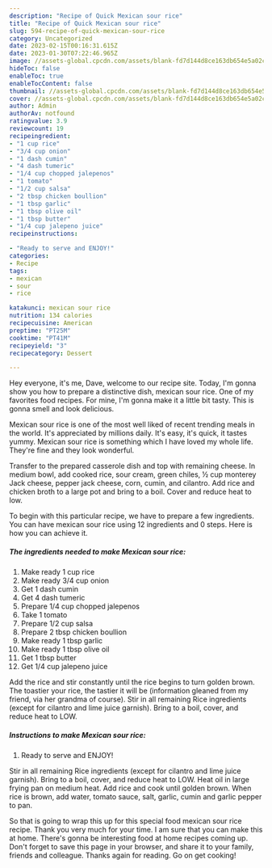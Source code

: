 ```yaml
---
description: "Recipe of Quick Mexican sour rice"
title: "Recipe of Quick Mexican sour rice"
slug: 594-recipe-of-quick-mexican-sour-rice
category: Uncategorized
date: 2023-02-15T00:16:31.615Z
date: 2023-01-30T07:22:46.965Z
image: //assets-global.cpcdn.com/assets/blank-fd7d144d8ce163db654e5a02c40b08a2775adb7897d16e4062681dc7e1b2800f.png
hideToc: false
enableToc: true
enableTocContent: false
thumbnail: //assets-global.cpcdn.com/assets/blank-fd7d144d8ce163db654e5a02c40b08a2775adb7897d16e4062681dc7e1b2800f.png
cover: //assets-global.cpcdn.com/assets/blank-fd7d144d8ce163db654e5a02c40b08a2775adb7897d16e4062681dc7e1b2800f.png
author: Admin
authorAv: notfound
ratingvalue: 3.9
reviewcount: 19
recipeingredient:
- "1 cup rice"
- "3/4 cup onion"
- "1 dash cumin"
- "4 dash tumeric"
- "1/4 cup chopped jalepenos"
- "1 tomato"
- "1/2 cup salsa"
- "2 tbsp chicken boullion"
- "1 tbsp garlic"
- "1 tbsp olive oil"
- "1 tbsp butter"
- "1/4 cup jalepeno juice"
recipeinstructions:

- "Ready to serve and ENJOY!"
categories:
- Recipe
tags:
- mexican
- sour
- rice

katakunci: mexican sour rice 
nutrition: 134 calories
recipecuisine: American
preptime: "PT25M"
cooktime: "PT41M"
recipeyield: "3"
recipecategory: Dessert

---
```



Hey everyone, it's me, Dave, welcome to our recipe site. Today, I'm gonna show you how to prepare a distinctive dish, mexican sour rice. One of my favorites food recipes. For mine, I'm gonna make it a little bit tasty. This is gonna smell and look delicious.

Mexican sour rice is one of the most well liked of recent trending meals in the world. It's appreciated by millions daily. It's easy, it's quick, it tastes yummy. Mexican sour rice is something which I have loved my whole life. They're fine and they look wonderful.

Transfer to the prepared casserole dish and top with remaining cheese. In medium bowl, add cooked rice, sour cream, green chiles, ½ cup monterey Jack cheese, pepper jack cheese, corn, cumin, and cilantro. Add rice and chicken broth to a large pot and bring to a boil. Cover and reduce heat to low.


To begin with this particular recipe, we have to prepare a few ingredients. You can have mexican sour rice using 12 ingredients and 0 steps. Here is how you can achieve it.

<!--inarticleads1-->

##### The ingredients needed to make Mexican sour rice:

1. Make ready 1 cup rice
1. Make ready 3/4 cup onion
1. Get 1 dash cumin
1. Get 4 dash tumeric
1. Prepare 1/4 cup chopped jalepenos
1. Take 1 tomato
1. Prepare 1/2 cup salsa
1. Prepare 2 tbsp chicken boullion
1. Make ready 1 tbsp garlic
1. Make ready 1 tbsp olive oil
1. Get 1 tbsp butter
1. Get 1/4 cup jalepeno juice


Add the rice and stir constantly until the rice begins to turn golden brown. The toastier your rice, the tastier it will be (information gleaned from my friend, via her grandma of course). Stir in all remaining Rice ingredients (except for cilantro and lime juice garnish). Bring to a boil, cover, and reduce heat to LOW. 

<!--inarticleads2-->

##### Instructions to make Mexican sour rice:


1. Ready to serve and ENJOY!

Stir in all remaining Rice ingredients (except for cilantro and lime juice garnish). Bring to a boil, cover, and reduce heat to LOW. Heat oil in large frying pan on medium heat. Add rice and cook until golden brown. When rice is brown, add water, tomato sauce, salt, garlic, cumin and garlic pepper to pan. 

So that is going to wrap this up for this special food mexican sour rice recipe. Thank you very much for your time. I am sure that you can make this at home. There's gonna be interesting food at home recipes coming up. Don't forget to save this page in your browser, and share it to your family, friends and colleague. Thanks again for reading. Go on get cooking!

